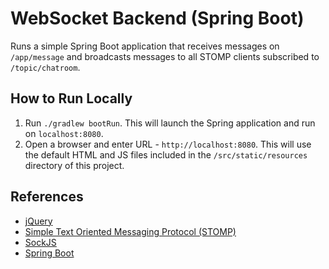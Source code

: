 # WebSocket Backend (Spring Boot)

Runs a simple Spring Boot application that receives messages on `/app/message` and broadcasts messages to all STOMP 
clients subscribed to `/topic/chatroom`.

## How to Run Locally
1. Run `./gradlew bootRun`. This will launch the Spring application and run on `localhost:8080`.
2. Open a browser and enter URL - `http://localhost:8080`. This will use the default HTML and JS files included in 
   the `/src/static/resources` directory of this project.

## References
- [jQuery](https://jquery.com/)
- [Simple Text Oriented Messaging Protocol (STOMP)](https://en.wikipedia.org/wiki/Streaming_Text_Oriented_Messaging_Protocol)
- [SockJS](https://github.com/sockjs/sockjs-client)
- [Spring Boot](https://spring.io/projects/spring-boot)